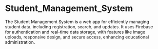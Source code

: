 # Student_Management_System
The Student Management System is a web app for efficiently managing student data, including registration, search, and updates. It uses Firebase for authentication and real-time data storage, with features like image uploads, responsive design, and secure access, enhancing educational administration.
